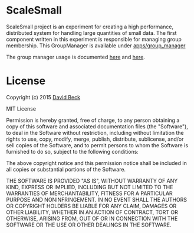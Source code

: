 ScaleSmall
==========

ScaleSmall project is an experiment for creating a high performance, distributed system for handling large quantities of small data. The first component written in this experiment is responsible for managing group membership. This GroupManager is available under [apps/group_manager](apps/group_manager)

The group manager usage is documented [here](apps/group_manager) and [here](apps/group_manager/lib/group_manager.ex).

License
=======

Copyright (c) 2015 [David Beck](http://dbeck.github.io)

MIT License

Permission is hereby granted, free of charge, to any person obtaining
a copy of this software and associated documentation files (the
"Software"), to deal in the Software without restriction, including
without limitation the rights to use, copy, modify, merge, publish,
distribute, sublicense, and/or sell copies of the Software, and to
permit persons to whom the Software is furnished to do so, subject to
the following conditions:

The above copyright notice and this permission notice shall be
included in all copies or substantial portions of the Software.

THE SOFTWARE IS PROVIDED "AS IS", WITHOUT WARRANTY OF ANY KIND,
EXPRESS OR IMPLIED, INCLUDING BUT NOT LIMITED TO THE WARRANTIES OF
MERCHANTABILITY, FITNESS FOR A PARTICULAR PURPOSE AND
NONINFRINGEMENT. IN NO EVENT SHALL THE AUTHORS OR COPYRIGHT HOLDERS BE
LIABLE FOR ANY CLAIM, DAMAGES OR OTHER LIABILITY, WHETHER IN AN ACTION
OF CONTRACT, TORT OR OTHERWISE, ARISING FROM, OUT OF OR IN CONNECTION
WITH THE SOFTWARE OR THE USE OR OTHER DEALINGS IN THE SOFTWARE.
